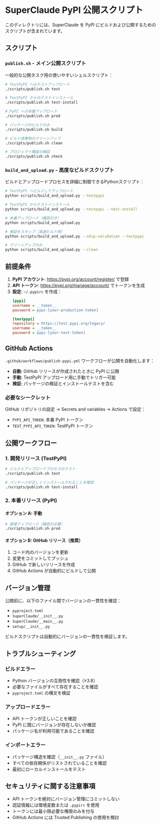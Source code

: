 # SuperClaude PyPI 公開スクリプト

このディレクトリには、SuperClaude を PyPI にビルドおよび公開するためのスクリプトが含まれています。

## スクリプト

### `publish.sh` - メイン公開スクリプト
一般的な公開タスク用の使いやすいシェルスクリプト：

```bash
# TestPyPI へのテストアップロード
./scripts/publish.sh test

# TestPyPI からのテストインストール
./scripts/publish.sh test-install

# PyPI への本番アップロード
./scripts/publish.sh prod

# パッケージのビルドのみ
./scripts/publish.sh build

# ビルド成果物のクリーンアップ
./scripts/publish.sh clean

# プロジェクト構造の検証
./scripts/publish.sh check
```

### `build_and_upload.py` - 高度なビルドスクリプト
ビルドとアップロードプロセスを詳細に制御できるPythonスクリプト：

```bash
# TestPyPI へビルドしてアップロード
python scripts/build_and_upload.py --testpypi

# TestPyPI からテストインストール
python scripts/build_and_upload.py --testpypi --test-install

# 本番アップロード（確認付き）
python scripts/build_and_upload.py

# 検証をスキップ（高速ビルド用）
python scripts/build_and_upload.py --skip-validation --testpypi

# クリーンアップのみ
python scripts/build_and_upload.py --clean
```

## 前提条件

1. **PyPI アカウント**: https://pypi.org/account/register/ で登録
2. **API トークン**: https://pypi.org/manage/account/ でトークンを生成
3. **設定**: `~/.pypirc` を作成：
   ```ini
   [pypi]
   username = __token__
   password = pypi-[your-production-token]
   
   [testpypi]
   repository = https://test.pypi.org/legacy/
   username = __token__
   password = pypi-[your-test-token]
   ```

## GitHub Actions

`.github/workflows/publish-pypi.yml` ワークフローが公開を自動化します：

- **自動**: GitHub リリースが作成されたときに PyPI に公開
- **手動**: TestPyPI アップロード用に手動でトリガー可能
- **検証**: パッケージの検証とインストールテストを含む

### 必要なシークレット

GitHub リポジトリの設定 → Secrets and variables → Actions で設定：

- `PYPI_API_TOKEN`: 本番 PyPI トークン
- `TEST_PYPI_API_TOKEN`: TestPyPI トークン

## 公開ワークフロー

### 1. 開発リリース (TestPyPI)
```bash
# ビルドとアップロードプロセスのテスト
./scripts/publish.sh test

# パッケージが正しくインストールされることを確認
./scripts/publish.sh test-install
```

### 2. 本番リリース (PyPI)

#### オプション A: 手動
```bash
# 直接アップロード（確認が必要）
./scripts/publish.sh prod
```

#### オプション B: GitHub リリース（推奨）
1. コード内のバージョンを更新
2. 変更をコミットしてプッシュ
3. GitHub で新しいリリースを作成
4. GitHub Actions が自動的にビルドして公開

## バージョン管理

公開前に、以下のファイル間でバージョンの一貫性を確認：
- `pyproject.toml`
- `SuperClaude/__init__.py`
- `SuperClaude/__main__.py`
- `setup/__init__.py`

ビルドスクリプトは自動的にバージョンの一貫性を検証します。

## トラブルシューティング

### ビルドエラー
- Python バージョンの互換性を確認（≥3.8）
- 必要なファイルがすべて存在することを確認
- `pyproject.toml` の構文を検証

### アップロードエラー
- API トークンが正しいことを確認
- PyPI に既にバージョンが存在しないか確認
- パッケージ名が利用可能であることを確認

### インポートエラー
- パッケージ構造を確認（`__init__.py` ファイル）
- すべての依存関係がリストされていることを確認
- 最初にローカルインストールをテスト

## セキュリティに関する注意事項

- API トークンを絶対にバージョン管理にコミットしない
- 認証情報には環境変数または `.pypirc` を使用
- トークンには最小限必要な権限のみを付与
- GitHub Actions には Trusted Publishing の使用を検討